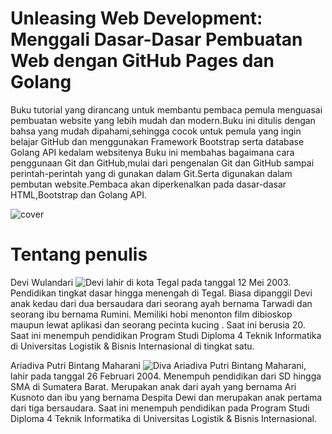 # Unleasing Web Development: Menggali Dasar-Dasar Pembuatan Web dengan GitHub Pages dan Golang

Buku tutorial yang dirancang untuk membantu pembaca pemula menguasai pembuatan website yang lebih mudah dan modern.Buku ini ditulis dengan bahsa yang mudah dipahami,sehingga cocok untuk pemula yang ingin belajar GitHub dan menggunakan Framework Bootstrap serta database Golang API kedalam websitenya
Buku ini membahas bagaimana cara penggunaan Git dan GitHub,mulai dari pengenalan Git dan GitHub sampai perintah-perintah yang di gunakan dalam Git.Serta digunakan dalam pembutan website.Pembaca akan diperkenalkan pada dasar-dasar HTML,Bootstrap dan Golang API.

![cover](https://github.com/mhrndiva/Dasar_pembuatan_web_Github_pages_Golang/assets/114634917/1c752986-5a53-4490-9bed-7d104e0ae518)

# Tentang penulis

Devi Wulandari
![Devi](https://github.com/mhrndiva/Dasar_pembuatan_web_Github_pages_Golang/assets/114634917/c7a7001c-b31e-4f73-ab24-5d2b56742bdc)
lahir di kota Tegal pada tanggal 12 Mei 2003. Pendidikan tingkat dasar hingga menengah di Tegal. Biasa dipanggil Devi anak kedau dari dua bersaudara dari seorang ayah bernama Tarwadi dan seorang ibu bernama Rumini. Memiliki hobi menonton film dibioskop maupun lewat aplikasi dan seorang pecinta kucing . Saat ini berusia 20. Saat ini menempuh pendidikan Program Studi Diploma 4 Teknik Informatika di Universitas Logistik & Bisnis Internasional di tingkat satu.

Ariadiva Putri Bintang Maharani
![Diva](https://github.com/mhrndiva/Dasar_pembuatan_web_Github_pages_Golang/assets/114634917/80b3b6dc-bc64-4f79-8b86-8bb2d4e6b429)
Ariadiva Putri Bintang Maharani, lahir pada tanggal 26 Februari 2004. Menempuh pendidikan dari SD hingga SMA di Sumatera Barat. Merupakan anak dari ayah yang bernama Ari Kusnoto dan ibu yang bernama Despita Dewi dan merupakan anak pertama dari tiga bersaudara. Saat ini menempuh pendidikan pada Program Studi Diploma 4  Teknik Informatika di Universitas Logistik & Bisnis Internasional.
